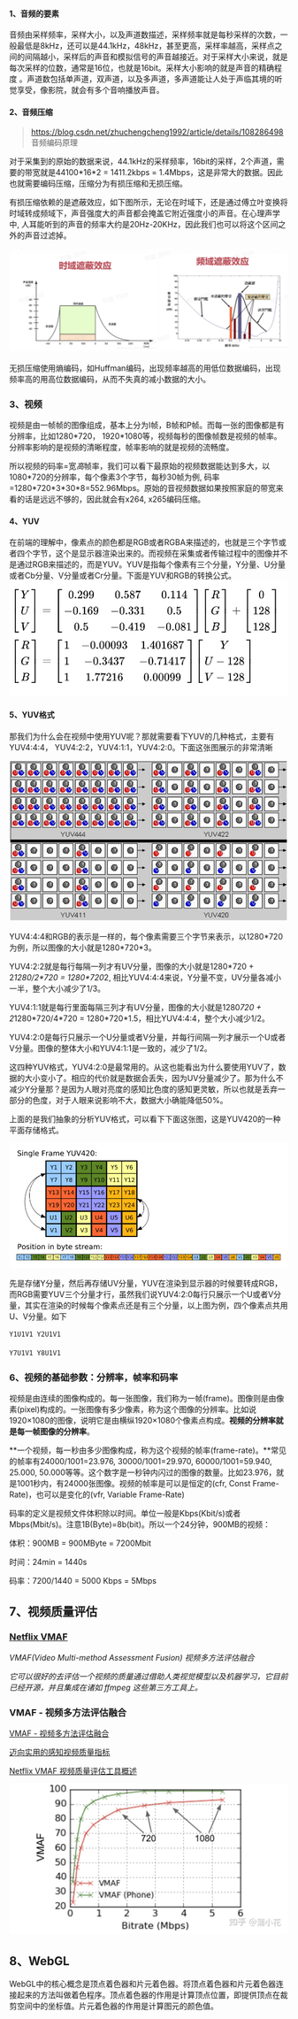 #### 1、音频的要素

音频由采样频率，采样大小，以及声道数描述，采样频率就是每秒采样的次数，一般最低是8kHz，还可以是44.1kHz，48kHz，甚至更高，采样率越高，采样点之间的间隔越小，采样后的声音和模拟信号的声音越接近。对于采样大小来说，就是每次采样的位数，通常是16位，也就是16bit。采样大小影响的就是声音的精确程度 。声道数包括单声道，双声道，以及多声道，多声道能让人处于声临其境的听觉享受，像影院，就会有多个音响播放声音。



#### 2、音频压缩

> https://blog.csdn.net/zhuchengcheng1992/article/details/108286498 音频编码原理

对于采集到的原始的数据来说，44.1kHz的采样频率，16bit的采样，2个声道，需要的带宽就是44100\*16\*2 = 1411.2kbps = 1.4Mbps，这是非常大的数据。因此也就需要编码压缩，压缩分为有损压缩和无损压缩。

有损压缩依赖的是遮蔽效应，如下图所示，无论在时域下，还是通过傅立叶变换将时域转成频域下，声音强度大的声音都会掩盖它附近强度小的声音。在心理声学中, 人耳能听到的声音的频率大约是20Hz-20KHz，因此我们也可以将这个区间之外的声音过滤掉。

![img](theory.assets/1602405066210_2a992e0b523955d7988c4adc8fcdca1e.png)

无损压缩使用熵编码，如Huffman编码，出现频率越高的用低位数据编码，出现频率高的用高位数据编码，从而不失真的减小数据的大小。



### 3、视频

视频是由一帧帧的图像组成，基本上分为I帧，B帧和P帧。而每一张的图像都是有分辨率，比如1280\*720， 1920\*1080等，视频每秒的图像帧数是视频的帧率。分辨率影响的是视频的清晰程度，帧率影响的就是视频的流畅度。

所以视频的码率=宽*高*帧率，我们可以看下最原始的视频数据能达到多大，以1080\*720的分辨率，每个像素3个字节，每秒30帧为例, 码率=1280\*720\*3\*30\*8=552.96Mbps。原始的音视频数据如果按照家庭的带宽来看的话是远远不够的，因此就会有x264, x265编码压缩。



#### 4、YUV

在前端的理解中，像素点的颜色都是RGB或者RGBA来描述的，也就是三个字节或者四个字节，这个是显示器渲染出来的。而视频在采集或者传输过程中的图像并不是通过RGB来描述的，而是YUV。YUV是指每个像素有三个分量，Y分量、U分量或者Cb分量、V分量或者Cr分量。下面是YUV和RGB的转换公式。 ![img](theory.assets/1602405087517_9f48452f7e9b6204a0641e710f261877.png)



#### 5、YUV格式

那我们为什么会在视频中使用YUV呢？那就需要看下YUV的几种格式，主要有YUV4:4:4， YUV4:2:2，YUV4:1:1，YUV4:2:0。下面这张图展示的非常清晰

![img](theory.assets/1602405126836_67dc4a175d2cbebbf62165803e7ae0a4.png)

YUV4:4:4和RGB的表示是一样的，每个像素需要三个字节来表示，以1280\*720为例，所以图像的大小就是1280\*720\*3。

YUV4:2:2就是每行每隔一列才有UV分量，图像的大小就是1280\*720 + 2*1280/2\*720 = 1280\*720*2, 相比YUV4:4:4来说，Y分量不变，UV分量各减小一半，整个大小减少了1/3。

YUV4:1:1就是每行里面每隔三列才有UV分量，图像的大小就是1280*720 + 2*1280\*720/4*720 = 1280\*720\*1.5，相比YUV4:4:4，整个大小减少1/2。

YUV4:2:0是每行只展示一个U分量或者V分量，并每行间隔一列才展示一个U或者V分量。图像的整体大小和YUV4:1:1是一致的，减少了1/2。

这四种YUV格式，YUV4:2:0是最常用的。从这也能看出为什么要使用YUV了，数据的大小变小了。相应的代价就是数据会丢失，因为UV分量减少了。那为什么不减少Y分量那？是因为人眼对亮度的感知比色度的感知更灵敏，所以也就是丢弃一部分的色度，对于人眼来说影响不大，数据大小确能降低50%。

上面的是我们抽象的分析YUV格式，可以看下下面这张图，这是YUV420的一种平面存储格式。

![img](theory.assets/1602405137664_32bbbe793e5484a550116de792c8bd83.png)

先是存储Y分量，然后再存储UV分量，YUV在渲染到显示器的时候要转成RGB，而RGB需要YUV三个分量才行，虽然我们说YUV4:2:0每行只展示一个U或者V分量，其实在渲染的时候每个像素点还是有三个分量，以上图为例，四个像素点共用U、V分量。如下

```s
Y1U1V1 Y2U1V1

Y7U1V1 Y8U1V1
```



### 6、视频的基础参数：分辨率，帧率和码率

视频是由连续的图像构成的。每一张图像，我们称为一帧(frame)。图像则是由像素(pixel)构成的。一张图像有多少像素，称为这个图像的分辨率。比如说1920×1080的图像，说明它是由横纵1920×1080个像素点构成。**视频的分辨率就是每一帧图像的分辨率**。

**一个视频，每一秒由多少图像构成，称为这个视频的帧率(frame-rate)。**常见的帧率有24000/1001=23.976, 30000/1001=29.970, 60000/1001=59.940, 25.000, 50.000等等。这个数字是一秒钟内闪过的图像的数量。比如23.976，就是1001秒内，有24000张图像。视频的帧率是可以是恒定的(cfr, Const Frame-Rate)，也可以是变化的(vfr, Variable Frame-Rate)

码率的定义是视频文件体积除以时间。单位一般是Kbps(Kbit/s)或者Mbps(Mbit/s)。注意1B(Byte)=8b(bit)。所以一个24分钟，900MB的视频：

体积：900MB = 900MByte = 7200Mbit

时间：24min = 1440s

码率：7200/1440  = 5000 Kbps = 5Mbps



## 7、视频质量评估

### [Netflix VMAF ](https://zhuanlan.zhihu.com/p/94223056)

 *VMAF(Video Multi-method Assessment Fusion)  视频多方法评估融合*

*它可以很好的去评估一个视频的质量通过借助人类视觉模型以及机器学习，它目前已经开源，并且集成在诸如* *ffmpeg* *这些第三方工具上。*

### VMAF - 视频多方法评估融合

[VMAF - 视频多方法评估融合](https://github.com/Netflix/vmaf/blob/master/README.md)

[迈向实用的感知视频质量指标](https://netflixtechblog.com/toward-a-practical-perceptual-video-quality-metric-653f208b9652)

[Netflix VMAF 视频质量评估工具概述](https://zhuanlan.zhihu.com/p/94223056)

![img](theory.assets/(null))



## 8、WebGL

WebGL中的核心概念是顶点着色器和片元着色器。将顶点着色器和片元着色器连接起来的方法叫做着色程序。顶点着色器的作用是计算顶点位置，即提供顶点在裁剪空间中的坐标值。片元着色器的作用是计算图元的颜色值。


